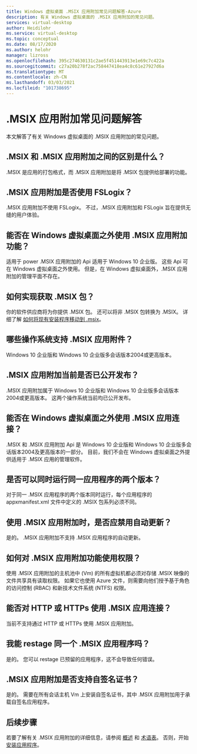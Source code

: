 ```yaml
---
title: Windows 虚拟桌面 .MSIX 应用附加常见问题解答-Azure
description: 有关 Windows 虚拟桌面的 .MSIX 应用附加的常见问题。
services: virtual-desktop
author: Heidilohr
ms.service: virtual-desktop
ms.topic: conceptual
ms.date: 08/17/2020
ms.author: helohr
manager: lizross
ms.openlocfilehash: 395c274630131c2ae5f451443913e1e69c7c422a
ms.sourcegitcommit: c27a20b278f2ac758447418ea4c8c61e27927d6a
ms.translationtype: MT
ms.contentlocale: zh-CN
ms.lasthandoff: 03/03/2021
ms.locfileid: "101738695"
---
```

# <a name="msix-app-attach-faq"></a>.MSIX 应用附加常见问题解答

本文解答了有关 Windows 虚拟桌面的 .MSIX 应用附加的常见问题。

## <a name="whats-the-difference-between-msix-and-msix-app-attach"></a>.MSIX 和 .MSIX 应用附加之间的区别是什么？

.MSIX 是应用的打包格式，而 .MSIX 应用附加是将 .MSIX 包提供给部署的功能。

## <a name="does-msix-app-attach-use-fslogix"></a>.MSIX 应用附加是否使用 FSLogix？

.MSIX 应用附加不使用 FSLogix。 不过，.MSIX 应用附加和 FSLogix 旨在提供无缝的用户体验。

## <a name="can-i-use-the-msix-app-attach-outside-of-windows-virtual-desktop"></a>能否在 Windows 虚拟桌面之外使用 .MSIX 应用附加功能？

适用于 power .MSIX 应用附加的 Api 适用于 Windows 10 企业版。 这些 Api 可在 Windows 虚拟桌面之外使用。 但是，在 Windows 虚拟桌面外，.MSIX 应用附加的管理平面不存在。

## <a name="how-do-i-get-an-msix-package"></a>如何实现获取 .MSIX 包？

你的软件供应商将为你提供 .MSIX 包。 还可以将非 .MSIX 包转换为 .MSIX。 详细了解 [如何将现有安装程序移动到 .msix](/windows/msix/packaging-tool/create-an-msix-overview#how-to-move-your-existing-installers-to-msix)。

## <a name="which-operating-systems-support-msix-app-attach"></a>哪些操作系统支持 .MSIX 应用附件？

Windows 10 企业版和 Windows 10 企业版多会话版本2004或更高版本。

## <a name="is-msix-app-attach-currently-generally-available"></a>.MSIX 应用附加当前是否已公开发布？

.MSIX 应用附加属于 Windows 10 企业版和 Windows 10 企业版多会话版本2004或更高版本。 这两个操作系统当前均已公开发布。 

## <a name="can-i-use-msix-app-attach-outside-of-windows-virtual-desktop"></a>能否在 Windows 虚拟桌面之外使用 .MSIX 应用连接？

.MSIX 和 .MSIX 应用附加 Api 是 Windows 10 企业版和 Windows 10 企业版多会话版本2004及更高版本的一部分。 目前，我们不会在 Windows 虚拟桌面之外提供适用于 .MSIX 应用的管理软件。

## <a name="can-i-run-two-versions-of-the-same-application-at-the-same-time"></a>是否可以同时运行同一应用程序的两个版本？

对于同一 .MSIX 应用程序的两个版本同时运行，每个应用程序的 appxmanifest.xml 文件中定义的 .MSIX 包系列必须不同。

## <a name="should-i-disable-auto-update-when-using-msix-app-attach"></a>使用 .MSIX 应用附加时，是否应禁用自动更新？

是的。 .MSIX 应用附加不支持 .MSIX 应用程序的自动更新。

## <a name="how-do-permissions-work-with-msix-app-attach"></a>如何对 .MSIX 应用附加功能使用权限？

使用 .MSIX 应用附加的主机池中 (Vm) 的所有虚拟机都必须对存储 .MSIX 映像的文件共享具有读取权限。 如果它也使用 Azure 文件，则需要向他们授予基于角色的访问控制 (RBAC) 和新技术文件系统 (NTFS) 权限。

## <a name="can-i-use-msix-app-attach-for-http-or-https"></a>能否对 HTTP 或 HTTPs 使用 .MSIX 应用连接？

当前不支持通过 HTTP 或 HTTPs 使用 .MSIX 应用附加。

## <a name="can-i-restage-the-same-msix-application"></a>我能 restage 同一个 .MSIX 应用程序吗？

是的。 您可以 restage 已预留的应用程序，这不会导致任何错误。

## <a name="does-msix-app-attach-support-self-signed-certificates"></a>.MSIX 应用附加是否支持自签名证书？

是的。 需要在所有会话主机 Vm 上安装自签名证书，其中 .MSIX 应用附加用于承载自签名应用程序。


## <a name="next-steps"></a>后续步骤

若要了解有关 .MSIX 应用附加的详细信息，请参阅 [概述](what-is-app-attach.md) 和 [术语表](app-attach-glossary.md)。 否则，开始 [安装应用程序](app-attach.md)。
